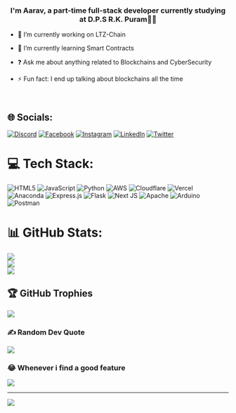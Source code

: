 ### <div align="center">I'm Aarav, a part-time full-stack developer currently studying at D.P.S R.K. Puram👨‍💻</div>  
  

- 🔭 I’m currently working on LTZ-Chain  
  

- 🌱 I’m currently learning Smart Contracts  
  

- ❓ Ask me about anything related to Blockchains and CyberSecurity  
  

- ⚡ Fun fact: I end up talking about blockchains all the time   
  

<br/>

## 🌐 Socials:
[![Discord](https://img.shields.io/badge/Discord-%237289DA.svg?logo=discord&logoColor=white)](htttps://discord.gg/https://discord.gg/9DSB6f3w) [![Facebook](https://img.shields.io/badge/Facebook-%231877F2.svg?logo=Facebook&logoColor=white)](https://facebook.com/aarav.dayal) [![Instagram](https://img.shields.io/badge/Instagram-%23E4405F.svg?logo=Instagram&logoColor=white)](https://instagram.com/lumatozer) [![LinkedIn](https://img.shields.io/badge/LinkedIn-%230077B5.svg?logo=linkedin&logoColor=white)](https://linkedin.com/in/aarav-dayal-a6495522a) [![Twitter](https://img.shields.io/badge/Twitter-%231DA1F2.svg?logo=Twitter&logoColor=white)](https://twitter.com/@LtzAarav) 

# 💻 Tech Stack:
![HTML5](https://img.shields.io/badge/html5-%23E34F26.svg?style=for-the-badge&logo=html5&logoColor=white) ![JavaScript](https://img.shields.io/badge/javascript-%23323330.svg?style=for-the-badge&logo=javascript&logoColor=%23F7DF1E) ![Python](https://img.shields.io/badge/python-3670A0?style=for-the-badge&logo=python&logoColor=ffdd54) ![AWS](https://img.shields.io/badge/AWS-%23FF9900.svg?style=for-the-badge&logo=amazon-aws&logoColor=white) ![Cloudflare](https://img.shields.io/badge/Cloudflare-F38020?style=for-the-badge&logo=Cloudflare&logoColor=white) ![Vercel](https://img.shields.io/badge/vercel-%23000000.svg?style=for-the-badge&logo=vercel&logoColor=white) ![Anaconda](https://img.shields.io/badge/Anaconda-%2344A833.svg?style=for-the-badge&logo=anaconda&logoColor=white) ![Express.js](https://img.shields.io/badge/express.js-%23404d59.svg?style=for-the-badge&logo=express&logoColor=%2361DAFB) ![Flask](https://img.shields.io/badge/flask-%23000.svg?style=for-the-badge&logo=flask&logoColor=white) ![Next JS](https://img.shields.io/badge/Next-black?style=for-the-badge&logo=next.js&logoColor=white) ![Apache](https://img.shields.io/badge/apache-%23D42029.svg?style=for-the-badge&logo=apache&logoColor=white) ![Arduino](https://img.shields.io/badge/-Arduino-00979D?style=for-the-badge&logo=Arduino&logoColor=white) ![Postman](https://img.shields.io/badge/Postman-FF6C37?style=for-the-badge&logo=postman&logoColor=white)

# 📊 GitHub Stats:
![](https://github-readme-stats.vercel.app/api?username=aludayalu&theme=nightowl&hide_border=false&include_all_commits=false&count_private=false)<br/>
![](https://github-readme-streak-stats.herokuapp.com/?user=aludayalu&theme=nightowl&hide_border=false)<br/>
![](https://github-readme-stats.vercel.app/api/top-langs/?username=aludayalu&theme=nightowl&hide_border=false&include_all_commits=false&count_private=false&layout=compact)

## 🏆 GitHub Trophies
![](https://github-profile-trophy.vercel.app/?username=aludayalu&theme=radical&no-frame=false&no-bg=true&margin-w=4)

### ✍️ Random Dev Quote
![](https://quotes-github-readme.vercel.app/api?type=horizontal&theme=radical)

### 😂 Whenever i find a good feature
![](https://github.com/aludayalu/aludayalu/blob/main/blockchain-youre-going.gif)

---
[![](https://visitcount.itsvg.in/api?id=aludayalu&icon=0&color=0)](https://visitcount.itsvg.in)



